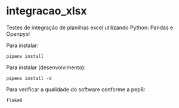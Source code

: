 # integracao_xlsx
Testes de integração de planilhas excel utilizando Python: Pandas e Openpyxl

Para instalar:
```commandline
pipenv install

```

Para instalar (desenvolvimento):
```commandline
pipenv install -d
```

Para verificar a qualidade do software conforme a pep8:
```commandline
flake8
```